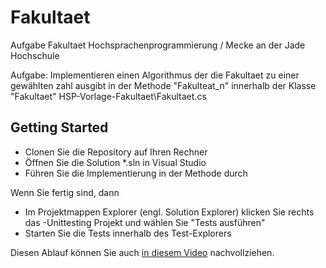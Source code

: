 # Fakultaet
Aufgabe Fakultaet Hochsprachenprogrammierung / Mecke an der Jade Hochschule

Aufgabe: Implementieren einen Algorithmus der die Fakultaet zu einer gewählten zahl ausgibt in der Methode "Fakulteat_n" innerhalb der Klasse "Fakultaet" HSP-Vorlage-Fakultaet\Fakultaet.cs


## Getting Started
* Clonen Sie die Repository auf Ihren Rechner
* Öffnen Sie die Solution *.sln in Visual Studio
* Führen Sie die Implementierung in der Methode durch

Wenn Sie fertig sind, dann
* Im Projektmappen Explorer (engl. Solution Explorer) klicken Sie rechts das -Unittesting Projekt und wählen Sie "Tests ausführen"
* Starten Sie die Tests innerhalb des Test-Explorers

Diesen Ablauf können Sie auch [in diesem Video](https://e.video-cdn.net/share?video-id=DanEHo-4AXmYUHiQa4s7ji&player-id=EQXSwJteHsd-jonvxZMcPQ&channel-id=88624) nachvollziehen.